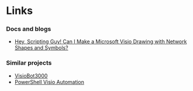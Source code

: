 # Links

### Docs and blogs <a id="links"></a>

* [Hey, Scripting Guy! Can I Make a Microsoft Visio Drawing with Network Shapes and Symbols?](http://blogs.technet.com/b/heyscriptingguy/archive/2010/01/12/hey-scripting-guy-january-12-2010.aspx)

### Similar projects

* [VisioBot3000](https://github.com/MikeShepard/VisioBot3000) 
* [PowerShell Visio Automation](https://github.com/jrich523/PSVA) 

